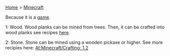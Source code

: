 [Home](../index.md) > [Minecraft](../Minecraft/index.md)

Because it is a [game](../Minecraft/Game%201). 

1: Wood. Wood planks can be mined from trees. Then, it can be crafted into wood planks see recipes [here](../Minecraft/Crafting:%201.1). 

2: Stone. Stone can be mined using a wooden pickaxe or higher. See more recipies here: [At:Minecraft/Crafting: 1.2](../Minecraft/Crafting:%201.2)
